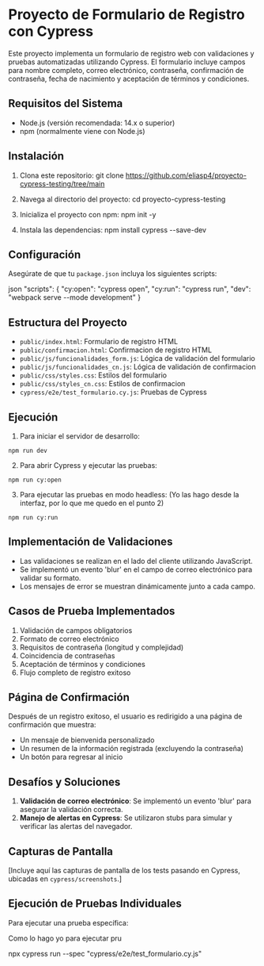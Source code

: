 # Proyecto de Formulario de Registro con Cypress

Este proyecto implementa un formulario de registro web con validaciones y pruebas automatizadas utilizando Cypress. El formulario incluye campos para nombre completo, correo electrónico, contraseña, confirmación de contraseña, fecha de nacimiento y aceptación de términos y condiciones.

## Requisitos del Sistema

- Node.js (versión recomendada: 14.x o superior)
- npm (normalmente viene con Node.js)

## Instalación

1. Clona este repositorio:
git clone https://github.com/eliasp4/proyecto-cypress-testing/tree/main

2. Navega al directorio del proyecto:
cd proyecto-cypress-testing

3. Inicializa el proyecto con npm:
npm init -y

4. Instala las dependencias:
npm install cypress --save-dev

## Configuración

Asegúrate de que tu `package.json` incluya los siguientes scripts:

json
"scripts": {
"cy:open": "cypress open",
"cy:run": "cypress run",
"dev": "webpack serve --mode development"
}

## Estructura del Proyecto

- `public/index.html`: Formulario de registro HTML
- `public/confirmacion.html`: Confirmacion de registro HTML
- `public/js/funcionalidades_form.js`: Lógica de validación del formulario
- `public/js/funcionalidades_cn.js`: Lógica de validación de confirmacion
- `public/css/styles.css`: Estilos del formulario
- `public/css/styles_cn.css`: Estilos de confirmacion
- `cypress/e2e/test_formulario.cy.js`: Pruebas de Cypress

## Ejecución

1. Para iniciar el servidor de desarrollo:

`npm run dev`

2. Para abrir Cypress y ejecutar las pruebas:

`npm run cy:open`

3. Para ejecutar las pruebas en modo headless:
(Yo las hago desde la interfaz, por lo que me quedo en el punto 2)

`npm run cy:run`

## Implementación de Validaciones

- Las validaciones se realizan en el lado del cliente utilizando JavaScript.
- Se implementó un evento 'blur' en el campo de correo electrónico para validar su formato.
- Los mensajes de error se muestran dinámicamente junto a cada campo.


## Casos de Prueba Implementados

1. Validación de campos obligatorios
2. Formato de correo electrónico
3. Requisitos de contraseña (longitud y complejidad)
4. Coincidencia de contraseñas
5. Aceptación de términos y condiciones
6. Flujo completo de registro exitoso


## Página de Confirmación

Después de un registro exitoso, el usuario es redirigido a una página de confirmación que muestra:

- Un mensaje de bienvenida personalizado
- Un resumen de la información registrada (excluyendo la contraseña)
- Un botón para regresar al inicio


## Desafíos y Soluciones

1. **Validación de correo electrónico**: Se implementó un evento 'blur' para asegurar la validación correcta.
2. **Manejo de alertas en Cypress**: Se utilizaron stubs para simular y verificar las alertas del navegador.


## Capturas de Pantalla

[Incluye aquí las capturas de pantalla de los tests pasando en Cypress, ubicadas en `cypress/screenshots`.]

## Ejecución de Pruebas Individuales

Para ejecutar una prueba específica:

Como lo hago yo para ejecutar pru

npx cypress run --spec "cypress/e2e/test_formulario.cy.js"
